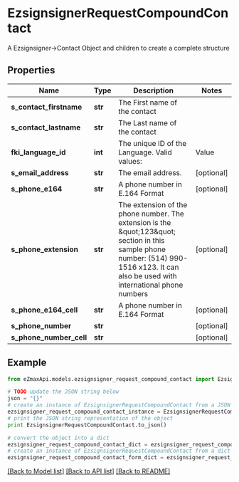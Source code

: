 # EzsignsignerRequestCompoundContact

A Ezsignsigner->Contact Object and children to create a complete structure

## Properties

Name | Type | Description | Notes
------------ | ------------- | ------------- | -------------
**s_contact_firstname** | **str** | The First name of the contact | 
**s_contact_lastname** | **str** | The Last name of the contact | 
**fki_language_id** | **int** | The unique ID of the Language.  Valid values:  |Value|Description| |-|-| |1|French| |2|English| | 
**s_email_address** | **str** | The email address. | [optional] 
**s_phone_e164** | **str** | A phone number in E.164 Format | [optional] 
**s_phone_extension** | **str** | The extension of the phone number.  The extension is the \&quot;123\&quot; section in this sample phone number: (514) 990-1516 x123.  It can also be used with international phone numbers | [optional] 
**s_phone_e164_cell** | **str** | A phone number in E.164 Format | [optional] 
**s_phone_number** | **str** |  | [optional] 
**s_phone_number_cell** | **str** |  | [optional] 

## Example

```python
from eZmaxApi.models.ezsignsigner_request_compound_contact import EzsignsignerRequestCompoundContact

# TODO update the JSON string below
json = "{}"
# create an instance of EzsignsignerRequestCompoundContact from a JSON string
ezsignsigner_request_compound_contact_instance = EzsignsignerRequestCompoundContact.from_json(json)
# print the JSON string representation of the object
print EzsignsignerRequestCompoundContact.to_json()

# convert the object into a dict
ezsignsigner_request_compound_contact_dict = ezsignsigner_request_compound_contact_instance.to_dict()
# create an instance of EzsignsignerRequestCompoundContact from a dict
ezsignsigner_request_compound_contact_form_dict = ezsignsigner_request_compound_contact.from_dict(ezsignsigner_request_compound_contact_dict)
```
[[Back to Model list]](../README.md#documentation-for-models) [[Back to API list]](../README.md#documentation-for-api-endpoints) [[Back to README]](../README.md)


